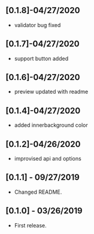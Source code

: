 ## [0.1.8]-04/27/2020
* validator bug fixed

## [0.1.7]-04/27/2020
* support button added

## [0.1.6]-04/27/2020
* preview updated with readme

## [0.1.4]-04/27/2020
* added innerbackground color

## [0.1.2]-04/26/2020
* improvised api and options

## [0.1.1] - 09/27/2019

* Changed README.

## [0.1.0] - 03/26/2019

* First release.
